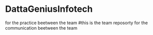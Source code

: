 # DattaGeniusInfotech
for the practice beetween the team
#this is the team reposorty for the communication beetween the team

